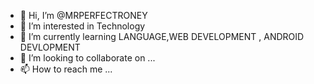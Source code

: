 - 👋 Hi, I’m @MRPERFECTRONEY
- 👀 I’m interested in Technology 
- 🌱 I’m currently learning LANGUAGE,WEB DEVELOPMENT , ANDROID DEVLOPMENT 
- 💞️ I’m looking to collaborate on ...
- 📫 How to reach me ...

<!---
MRPERFECTRONEY/MRPERFECTRONEY is a ✨ special ✨ repository because its `README.md` (this file) appears on your GitHub profile.
You can click the Preview link to take a look at your changes.
--->
